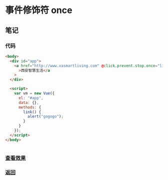 # 事件修饰符 once

## 笔记

### 代码

```html
<body>
  <div id="app">
    <a href="http://www.xasmartliving.com" @click.prevent.stop.once="links"
      >西安智慧生活</a
    >
  </div>

  <script>
    var vm = new Vue({
      el: "#app",
      data: {},
      methods: {
        link() {
          alert("gogogo");
        }
      }
    });
  </script>
</body>
```

```js
```

### [查看效果](26.html "内容展示")

### [返回](../index.html)
